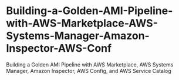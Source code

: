 # Building-a-Golden-AMI-Pipeline-with-AWS-Marketplace-AWS-Systems-Manager-Amazon-Inspector-AWS-Conf
Building a Golden AMI Pipeline with AWS Marketplace, AWS Systems Manager, Amazon Inspector, AWS Config, and AWS Service Catalog
